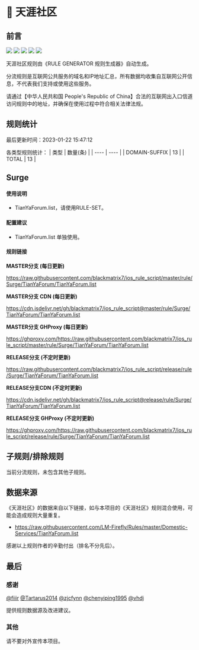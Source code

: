 # 🧸 天涯社区

## 前言

![](https://shields.io/badge/-移除重复规则-ff69b4) ![](https://shields.io/badge/-DOMAIN与DOMAIN--SUFFIX合并-green) ![](https://shields.io/badge/-DOMAIN--SUFFIX间合并-critical) ![](https://shields.io/badge/-DOMAIN--SUFFIX与DOMAIN--KEYWORD合并-blue) ![](https://shields.io/badge/-IP--CIDR(6)合并-blueviolet) 

天涯社区规则由《RULE GENERATOR 规则生成器》自动生成。

分流规则是互联网公共服务的域名和IP地址汇总，所有数据均收集自互联网公开信息，不代表我们支持或使用这些服务。

请通过【中华人民共和国 People's Republic of China】合法的互联网出入口信道访问规则中的地址，并确保在使用过程中符合相关法律法规。

## 规则统计

最后更新时间：2023-01-22 15:47:12

各类型规则统计：
| 类型 | 数量(条)  | 
| ---- | ----  |
| DOMAIN-SUFFIX | 13  | 
| TOTAL | 13  | 


## Surge 

#### 使用说明
- TianYaForum.list，请使用RULE-SET。

#### 配置建议
- TianYaForum.list 单独使用。

#### 规则链接
**MASTER分支 (每日更新)**

https://raw.githubusercontent.com/blackmatrix7/ios_rule_script/master/rule/Surge/TianYaForum/TianYaForum.list

**MASTER分支 CDN (每日更新)**

https://cdn.jsdelivr.net/gh/blackmatrix7/ios_rule_script@master/rule/Surge/TianYaForum/TianYaForum.list

**MASTER分支 GHProxy (每日更新)**

https://ghproxy.com/https://raw.githubusercontent.com/blackmatrix7/ios_rule_script/master/rule/Surge/TianYaForum/TianYaForum.list

**RELEASE分支 (不定时更新)**

https://raw.githubusercontent.com/blackmatrix7/ios_rule_script/release/rule/Surge/TianYaForum/TianYaForum.list

**RELEASE分支CDN (不定时更新)**

https://cdn.jsdelivr.net/gh/blackmatrix7/ios_rule_script@release/rule/Surge/TianYaForum/TianYaForum.list

**RELEASE分支 GHProxy (不定时更新)**

https://ghproxy.com/https://raw.githubusercontent.com/blackmatrix7/ios_rule_script/release/rule/Surge/TianYaForum/TianYaForum.list

## 子规则/排除规则


当前分流规则，未包含其他子规则。

## 数据来源

《天涯社区》的数据来自以下链接，如与本项目的《天涯社区》规则混合使用，可能会造成规则大量重复。

- https://raw.githubusercontent.com/LM-Firefly/Rules/master/Domestic-Services/TianYaForum.list


感谢以上规则作者的辛勤付出（排名不分先后）。

## 最后

### 感谢

[@fiiir](https://github.com/fiiir) [@Tartarus2014](https://github.com/Tartarus2014) [@zjcfynn](https://github.com/zjcfynn) [@chenyiping1995](https://github.com/chenyiping1995) [@vhdj](https://github.com/vhdj)

提供规则数据源及改进建议。

### 其他

请不要对外宣传本项目。